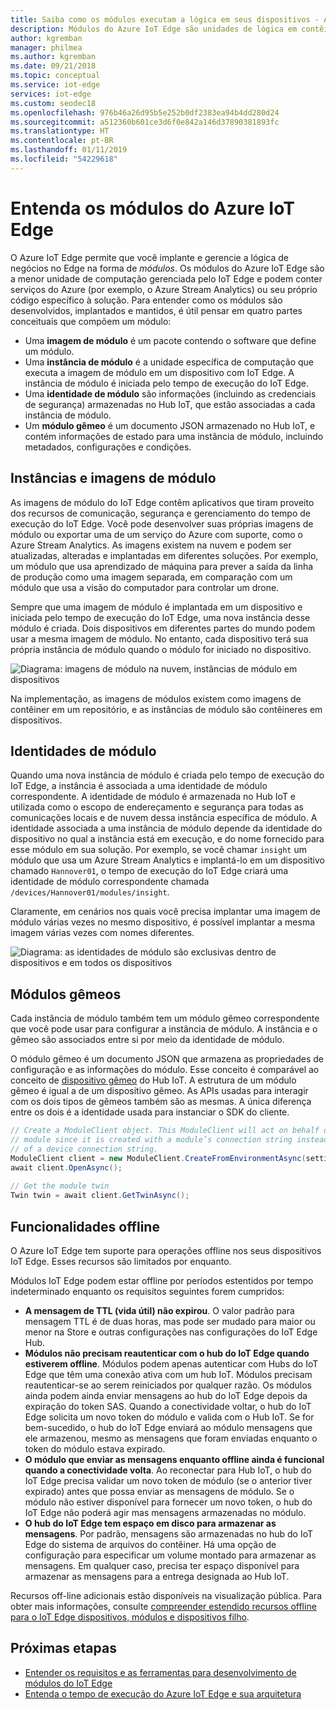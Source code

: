 ```yaml
---
title: Saiba como os módulos executam a lógica em seus dispositivos - Azure IoT Edge | Microsoft Docs
description: Módulos do Azure IoT Edge são unidades de lógica em contêineres que podem ser implantadas e gerenciadas remotamente para que você possa executar a lógica comercial em dispositivos IoT Edge
author: kgremban
manager: philmea
ms.author: kgremban
ms.date: 09/21/2018
ms.topic: conceptual
ms.service: iot-edge
services: iot-edge
ms.custom: seodec18
ms.openlocfilehash: 976b46a26d95b5e252b0df2383ea94b4dd280d24
ms.sourcegitcommit: a512360b601ce3d6f0e842a146d37890381893fc
ms.translationtype: HT
ms.contentlocale: pt-BR
ms.lasthandoff: 01/11/2019
ms.locfileid: "54229618"
---
```

# <a name="understand-azure-iot-edge-modules"></a>Entenda os módulos do Azure IoT Edge

O Azure IoT Edge permite que você implante e gerencie a lógica de negócios no Edge na forma de *módulos*. Os módulos do Azure IoT Edge são a menor unidade de computação gerenciada pelo IoT Edge e podem conter serviços do Azure (por exemplo, o Azure Stream Analytics) ou seu próprio código específico à solução. Para entender como os módulos são desenvolvidos, implantados e mantidos, é útil pensar em quatro partes conceituais que compõem um módulo:

* Uma **imagem de módulo** é um pacote contendo o software que define um módulo.
* Uma **instância de módulo** é a unidade específica de computação que executa a imagem de módulo em um dispositivo com IoT Edge. A instância de módulo é iniciada pelo tempo de execução do IoT Edge.
* Uma **identidade de módulo** são informações (incluindo as credenciais de segurança) armazenadas no Hub IoT, que estão associadas a cada instância de módulo.
* Um **módulo gêmeo** é um documento JSON armazenado no Hub IoT, e contém informações de estado para uma instância de módulo, incluindo metadados, configurações e condições. 

## <a name="module-images-and-instances"></a>Instâncias e imagens de módulo

As imagens de módulo do IoT Edge contêm aplicativos que tiram proveito dos recursos de comunicação, segurança e gerenciamento do tempo de execução do IoT Edge. Você pode desenvolver suas próprias imagens de módulo ou exportar uma de um serviço do Azure com suporte, como o Azure Stream Analytics.
As imagens existem na nuvem e podem ser atualizadas, alteradas e implantadas em diferentes soluções. Por exemplo, um módulo que usa aprendizado de máquina para prever a saída da linha de produção como uma imagem separada, em comparação com um módulo que usa a visão do computador para controlar um drone. 

Sempre que uma imagem de módulo é implantada em um dispositivo e iniciada pelo tempo de execução do IoT Edge, uma nova instância desse módulo é criada. Dois dispositivos em diferentes partes do mundo podem usar a mesma imagem de módulo. No entanto, cada dispositivo terá sua própria instância de módulo quando o módulo for iniciado no dispositivo. 

![Diagrama: imagens de módulo na nuvem, instâncias de módulo em dispositivos](./media/iot-edge-modules/image_instance.png)

Na implementação, as imagens de módulos existem como imagens de contêiner em um repositório, e as instâncias de módulo são contêineres em dispositivos. 

<!--
As use cases for Azure IoT Edge grow, new types of module images and instances will be created. For example, resource constrained devices cannot run containers so may require module images that exist as dynamic link libraries and instances that are executables. 
-->

## <a name="module-identities"></a>Identidades de módulo

Quando uma nova instância de módulo é criada pelo tempo de execução do IoT Edge, a instância é associada a uma identidade de módulo correspondente. A identidade de módulo é armazenada no Hub IoT e utilizada como o escopo de endereçamento e segurança para todas as comunicações locais e de nuvem dessa instância específica de módulo.
A identidade associada a uma instância de módulo depende da identidade do dispositivo no qual a instância está em execução, e do nome fornecido para esse módulo em sua solução. Por exemplo, se você chamar `insight` um módulo que usa um Azure Stream Analytics e implantá-lo em um dispositivo chamado `Hannover01`, o tempo de execução do IoT Edge criará uma identidade de módulo correspondente chamada `/devices/Hannover01/modules/insight`.

Claramente, em cenários nos quais você precisa implantar uma imagem de módulo várias vezes no mesmo dispositivo, é possível implantar a mesma imagem várias vezes com nomes diferentes.

![Diagrama: as identidades de módulo são exclusivas dentro de dispositivos e em todos os dispositivos](./media/iot-edge-modules/identity.png)

## <a name="module-twins"></a>Módulos gêmeos

Cada instância de módulo também tem um módulo gêmeo correspondente que você pode usar para configurar a instância de módulo. A instância e o gêmeo são associados entre si por meio da identidade de módulo. 

O módulo gêmeo é um documento JSON que armazena as propriedades de configuração e as informações do módulo. Esse conceito é comparável ao conceito de [dispositivo gêmeo](../iot-hub/iot-hub-devguide-device-twins.md) do Hub IoT. A estrutura de um módulo gêmeo é igual a de um dispositivo gêmeo. As APIs usadas para interagir com os dois tipos de gêmeos também são as mesmas. A única diferença entre os dois é a identidade usada para instanciar o SDK do cliente. 

```csharp
// Create a ModuleClient object. This ModuleClient will act on behalf of a 
// module since it is created with a module’s connection string instead 
// of a device connection string. 
ModuleClient client = new ModuleClient.CreateFromEnvironmentAsync(settings); 
await client.OpenAsync(); 
 
// Get the module twin 
Twin twin = await client.GetTwinAsync(); 
```

## <a name="offline-capabilities"></a>Funcionalidades offline

O Azure IoT Edge tem suporte para operações offline nos seus dispositivos IoT Edge. Esses recursos são limitados por enquanto. 

Módulos IoT Edge podem estar offline por períodos estentidos por tempo indeterminado enquanto os requisitos seguintes forem cumpridos: 

* **A mensagem de TTL (vida útil) não expirou**. O valor padrão para mensagem TTL é de duas horas, mas pode ser mudado para maior ou menor na Store e outras configurações nas configurações do IoT Edge Hub. 
* **Módulos não precisam reautenticar com o hub do IoT Edge quando estiverem offline**. Módulos podem apenas autenticar com Hubs do IoT Edge que têm uma conexão ativa com um hub IoT. Módulos precisam reautenticar-se ao serem reiniciados por qualquer razão. Os módulos ainda podem ainda enviar mensagens ao hub do IoT Edge depois da expiração do token SAS. Quando a conectividade voltar, o hub do IoT Edge solicita um novo token do módulo e valida com o Hub IoT. Se for bem-sucedido, o hub do IoT Edge enviará ao módulo mensagens que ele armazenou, mesmo as mensagens que foram enviadas enquanto o token do módulo estava expirado. 
* **O módulo que enviar as mensagens enquanto offline ainda é funcional quando a conectividade volta**. Ao reconectar para Hub IoT, o hub do IoT Edge precisa validar um novo token de módulo (se o anterior tiver expirado) antes que possa enviar as mensagens de módulo. Se o módulo não estiver disponível para fornecer um novo token, o hub do IoT Edge não poderá agir mas mensagens armazenadas no módulo. 
* **O hub do IoT Edge tem espaço em disco para armazenar as mensagens**. Por padrão, mensagens são armazenadas no hub do IoT Edge do sistema de arquivos do contêiner. Há uma opção de configuração para especificar um volume montado para armazenar as mensagens. Em qualquer caso, precisa ter espaço disponível para armazenar as mensagens para a entrega designada ao Hub IoT.  

Recursos off-line adicionais estão disponíveis na visualização pública. Para obter mais informações, consulte [compreender estendido recursos offline para o IoT Edge dispositivos, módulos e dispositivos filho](offline-capabilities.md).

## <a name="next-steps"></a>Próximas etapas
 - [Entender os requisitos e as ferramentas para desenvolvimento de módulos do IoT Edge](module-development.md)
 - [Entenda o tempo de execução do Azure IoT Edge e sua arquitetura](iot-edge-runtime.md)

<!-- Images -->
[2]: ./media/iot-edge-modules/identity.png
